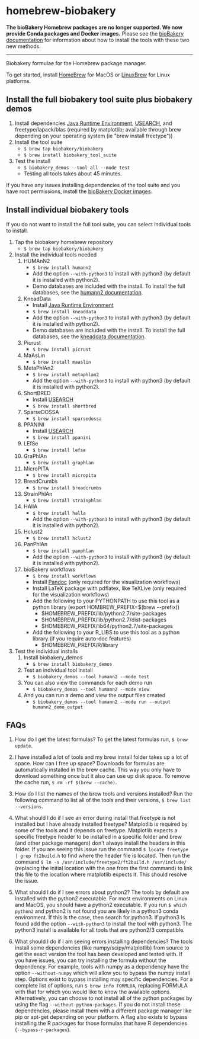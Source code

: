 # homebrew-biobakery #

**The bioBakery Homebrew packages are no longer supported. We now provide Conda packages and Docker images.** Please see the [bioBakery documentation](https://bitbucket.org/biobakery/biobakery/wiki/biobakery_wiki) for information about how to install the tools with these two new methods.

-------------------------------------------------------------------------------------------------------------------------

Biobakery formulae for the Homebrew package manager.

To get started, install [HomeBrew](http://brew.sh/) for MacOS or [LinuxBrew](http://linuxbrew.sh/) for Linux platforms. 

## Install the full biobakery tool suite plus biobakery demos ##

1. Install dependencies [Java Runtime Environment](http://www.oracle.com/technetwork/java/javase/downloads/jre7-downloads-1880261.html), [USEARCH](http://www.drive5.com/usearch/), and freetype/lapack/blas (required by matplotlib; available through brew depending on your operating system (ie "brew install freetype"))
2. Install the tool suite
    * `` $ brew tap biobakery/biobakery ``
    * `` $ brew install biobakery_tool_suite ``
3. Test the install
    * `` $ biobakery_demos --tool all --mode test ``
    * Testing all tools takes about 45 minutes.

If you have any issues installing dependencies of the tool suite and you have root permissions, install the [bioBakery Docker images](https://hub.docker.com/u/biobakery/).

## Install individual biobakery tools ##

If you do not want to install the full tool suite, you can select individual tools to install. 

1. Tap the biobakery homebrew repository
    * `` $ brew tap biobakery/biobakery ``
2. Install the individual tools needed  
    1. HUMAnN2
        * `` $ brew install humann2 ``
        * Add the option ``--with-python3`` to install with python3 (by default it is installed with python2).
        * Demo databases are included with the install. To install the full databases, see the [humann2 documentation](http://huttenhower.sph.harvard.edu/humann2).
    2. KneadData
        * Install [Java Runtime Environment](http://www.oracle.com/technetwork/java/javase/downloads/jre7-downloads-1880261.html)
        * `` $ brew install kneaddata ``
        * Add the option ``--with-python3`` to install with python3 (by default it is installed with python2).
        * Demo databases are included with the install. To install the full databases, see the [kneaddata documentation](http://huttenhower.sph.harvard.edu/kneaddata).
    3. Picrust
        * `` $ brew install picrust ``
    4. MaAsLin
        * `` $ brew install maaslin ``
    5. MetaPhlAn2
        * `` $ brew install metaphlan2 ``
        * Add the option ``--with-python3`` to install with python3 (by default it is installed with python2).
    6. ShortBRED
        * Install [USEARCH](http://www.drive5.com/usearch/)
        * `` $ brew install shortbred ``
    7. SparseDOSSA
        * `` $ brew install sparsedossa ``
    8. PPANINI
        * Install [USEARCH](http://www.drive5.com/usearch/)
        * `` $ brew install ppanini ``
    9. LEfSe
        * `` $ brew install lefse ``
    10. GraPhlAn
        * `` $ brew install graphlan ``
    11. MicroPITA
        * `` $ brew install micropita ``
    12. BreadCrumbs
        * `` $ brew install breadcrumbs ``
    13. StrainPhlAn
        * `` $ brew install strainphlan ``
    14. HAllA
        * `` $ brew install halla ``
        * Add the option ``--with-python3`` to install with python3 (by default it is installed with python2).
    15. Hclust2
        * `` $ brew install hclust2 ``
    16. PanPhlAn
        * `` $ brew install panphlan ``
        * Add the option ``--with-python3`` to install with python3 (by default it is installed with python2).
    17. bioBakery workflows
        * `` $ brew install workflows ``
        * Install [Pandoc](http://pandoc.org/) (only required for the visualization workflows)
        * Install LaTeX package with pdflatex, like TeXLive (only required for the visualization workflows)
        * Add the following to your PYTHONPATH to use this tool as a python library (export HOMBREW_PREFIX=$(brew --prefix))
            * $HOMEBREW_PREFIX/lib/python2.7/site-packages
            * $HOMEBREW_PREFIX/lib/python2.7/dist-packages
            * $HOMEBREW_PREFIX/lib64/python2.7/site-packages
        * Add the following to your R_LIBS to use this tool as a python library (if you require auto-doc features)
            * $HOMEBREW_PREFIX/R/library
3. Test the individual installs
    1. Install biobakery_demos
        * `` $ brew install biobakery_demos ``
    2. Test an individual tool install
        * `` $ biobakery_demos --tool humann2 --mode test ``
    3. You can also view the commands for each demo run
        * `` $ biobakery_demos --tool humann2 --mode view ``
    4. And you can run a demo and view the output files created
        * `` $ biobakery_demos --tool humann2 --mode run --output humann2_demo_output ``

## FAQs ##

1. How do I get the latest formulas?
  To get the latest formulas run, ``$ brew update``.

2. I have installed a lot of tools and my brew install folder takes up a lot of space. How can I free up space?
  Downloads for formulas are automatically installed in the brew cache. This way you only have to download something once but
  it also can use up disk space. To remove the cache run, ``$ rm -rf $(brew --cache)``. 

3. How do I list the names of the brew tools and versions installed?
  Run the following command to list all of the tools and their versions, ``$ brew list --versions``.

4. What should I do if I see an error during install that freetype is not installed but I have already installed freetype?
  Matplotlib is required by some of the tools and it depends on freetype. Matplotlib expects a specific freetype header to be installed
  in a specific folder and brew (and other package managers) don't always install the headers in this folder. If you are seeing
  this issue run the command ``$ locate freetype | grep ft2build.h`` to find where the header file is located. Then run the
  command ``$ ln -s /usr/include/freetype2/ft2build.h /usr/include/`` (replacing the initial location with the one from
  the first command) to link this file to the location where matplotlib expects it. This should resolve the issue.

5. What should I do if I see errors about python2?
  The tools by default are installed with the python2 executable. For most environments on Linux and MacOS, you should have a
  python2 executable. If you run ``$ which python2`` and python2 is not found you are likely in a python3 conda environment.
  If this is the case, then search for python3. If python3 is found add the option ``--with-python3`` to install the tool
  with python3. The python3 install is available for all tools that are python2/3 compatible. 

6. What should I do if I am seeing errors installing dependencies?
  The tools install some dependencies (like numpy/scipy/matplotlib) from source to get the exact version the tool
  has been developed and tested with. If you have issues, you can try installing the formula without the dependency. For example,
  tools with numpy as a dependency have the option ``--without-numpy`` which will allow you to bypass the numpy
  install step. Options exist to bypass installing may specific dependencies. For a complete list of options, run
  ``$ brew info FORMLUA``, replacing FORMULA with that for which you would like to know the available options.
  Alternatively, you can choose to not install all of the python packages by using the flag
  ``--without-python-packages``. If you do not install these dependencies, please install them with a different
  package manager like pip or apt-get depending on your platform. A flag also exists to bypass installing
  the R packages for those formulas that have R dependencies (``--bypass-r-packages``).

